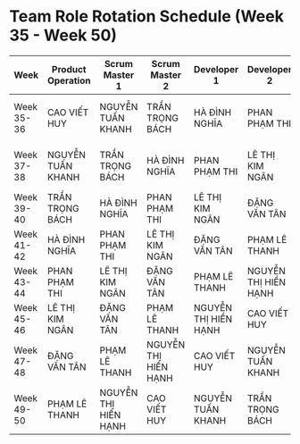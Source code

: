 # Team Role Rotation Schedule (Week 35 - Week 50)

| Week       | Product Operation | Scrum Master 1       | Scrum Master 2       | Developer 1          | Developer 2          | Developer 3          | Developer 4          | Quality Control 1    | Quality Control 2    |
| ---------- | ----------------- | -------------------- | -------------------- | -------------------- | -------------------- | -------------------- | -------------------- | -------------------- | -------------------- |
| Week 35-36 | CAO VIẾT HUY      | NGUYỄN TUẤN KHANH    | TRẦN TRỌNG BÁCH      | HÀ ĐÌNH NGHĨA        | PHAN PHẠM THI        | LÊ THỊ KIM NGÂN      | ĐẶNG VĂN TÂN         | PHẠM LÊ THANH        | NGUYỄN THỊ HIỀN HẠNH |
| Week 37-38 | NGUYỄN TUẤN KHANH | TRẦN TRỌNG BÁCH      | HÀ ĐÌNH NGHĨA        | PHAN PHẠM THI        | LÊ THỊ KIM NGÂN      | ĐẶNG VĂN TÂN         | PHẠM LÊ THANH        | NGUYỄN THỊ HIỀN HẠNH | CAO VIẾT HUY         |
| Week 39-40 | TRẦN TRỌNG BÁCH   | HÀ ĐÌNH NGHĨA        | PHAN PHẠM THI        | LÊ THỊ KIM NGÂN      | ĐẶNG VĂN TÂN         | PHẠM LÊ THANH        | NGUYỄN THỊ HIỀN HẠNH | CAO VIẾT HUY         | NGUYỄN TUẤN KHANH    |
| Week 41-42 | HÀ ĐÌNH NGHĨA     | PHAN PHẠM THI        | LÊ THỊ KIM NGÂN      | ĐẶNG VĂN TÂN         | PHẠM LÊ THANH        | NGUYỄN THỊ HIỀN HẠNH | CAO VIẾT HUY         | NGUYỄN TUẤN KHANH    | TRẦN TRỌNG BÁCH      |
| Week 43-44 | PHAN PHẠM THI     | LÊ THỊ KIM NGÂN      | ĐẶNG VĂN TÂN         | PHẠM LÊ THANH        | NGUYỄN THỊ HIỀN HẠNH | CAO VIẾT HUY         | NGUYỄN TUẤN KHANH    | TRẦN TRỌNG BÁCH      | HÀ ĐÌNH NGHĨA        |
| Week 45-46 | LÊ THỊ KIM NGÂN   | ĐẶNG VĂN TÂN         | PHẠM LÊ THANH        | NGUYỄN THỊ HIỀN HẠNH | CAO VIẾT HUY         | NGUYỄN TUẤN KHANH    | TRẦN TRỌNG BÁCH      | HÀ ĐÌNH NGHĨA        | PHAN PHẠM THI        |
| Week 47-48 | ĐẶNG VĂN TÂN      | PHẠM LÊ THANH        | NGUYỄN THỊ HIỀN HẠNH | CAO VIẾT HUY         | NGUYỄN TUẤN KHANH    | TRẦN TRỌNG BÁCH      | HÀ ĐÌNH NGHĨA        | PHAN PHẠM THI        | LÊ THỊ KIM NGÂN      |
| Week 49-50 | PHẠM LÊ THANH     | NGUYỄN THỊ HIỀN HẠNH | CAO VIẾT HUY         | NGUYỄN TUẤN KHANH    | TRẦN TRỌNG BÁCH      | HÀ ĐÌNH NGHĨA        | PHAN PHẠM THI        | LÊ THỊ KIM NGÂN      | ĐẶNG VĂN TÂN         |
